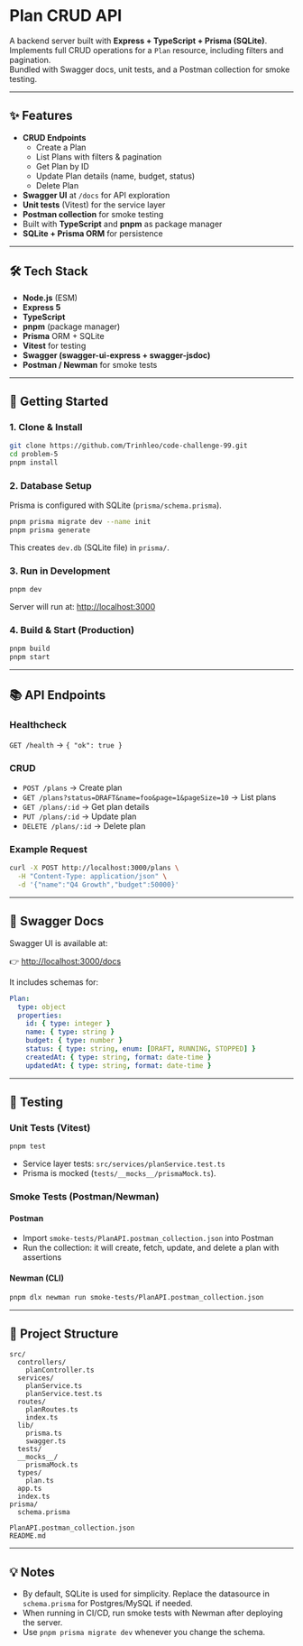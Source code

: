 
# Plan CRUD API

A backend server built with **Express + TypeScript + Prisma (SQLite)**.  
Implements full CRUD operations for a `Plan` resource, including filters and pagination.  
Bundled with Swagger docs, unit tests, and a Postman collection for smoke testing.

---

## ✨ Features

- **CRUD Endpoints**
  - Create a Plan
  - List Plans with filters & pagination
  - Get Plan by ID
  - Update Plan details (name, budget, status)
  - Delete Plan
- **Swagger UI** at `/docs` for API exploration
- **Unit tests** (Vitest) for the service layer
- **Postman collection** for smoke testing
- Built with **TypeScript** and **pnpm** as package manager
- **SQLite + Prisma ORM** for persistence

---

## 🛠️ Tech Stack

- **Node.js** (ESM)
- **Express 5**
- **TypeScript**
- **pnpm** (package manager)
- **Prisma** ORM + SQLite
- **Vitest** for testing
- **Swagger (swagger-ui-express + swagger-jsdoc)**
- **Postman / Newman** for smoke tests

---

## 🚀 Getting Started

### 1. Clone & Install
```bash
git clone https://github.com/Trinhleo/code-challenge-99.git
cd problem-5
pnpm install
```

### 2. Database Setup

Prisma is configured with SQLite (`prisma/schema.prisma`).

```bash
pnpm prisma migrate dev --name init
pnpm prisma generate
```

This creates `dev.db` (SQLite file) in `prisma/`.

### 3. Run in Development

```bash
pnpm dev
```

Server will run at: [http://localhost:3000](http://localhost:3000)

### 4. Build & Start (Production)

```bash
pnpm build
pnpm start
```

---

## 📚 API Endpoints

### Healthcheck

`GET /health` → `{ "ok": true }`

### CRUD

* `POST /plans` → Create plan
* `GET /plans?status=DRAFT&name=foo&page=1&pageSize=10` → List plans
* `GET /plans/:id` → Get plan details
* `PUT /plans/:id` → Update plan
* `DELETE /plans/:id` → Delete plan

### Example Request

```bash
curl -X POST http://localhost:3000/plans \
  -H "Content-Type: application/json" \
  -d '{"name":"Q4 Growth","budget":50000}'
```

---

## 📖 Swagger Docs

Swagger UI is available at:

👉 [http://localhost:3000/docs](http://localhost:3000/docs)

It includes schemas for:

```yaml
Plan:
  type: object
  properties:
    id: { type: integer }
    name: { type: string }
    budget: { type: number }
    status: { type: string, enum: [DRAFT, RUNNING, STOPPED] }
    createdAt: { type: string, format: date-time }
    updatedAt: { type: string, format: date-time }
```

---

## 🧪 Testing

### Unit Tests (Vitest)

```bash
pnpm test
```

* Service layer tests: `src/services/planService.test.ts`
* Prisma is mocked (`tests/__mocks__/prismaMock.ts`).

### Smoke Tests (Postman/Newman)

#### Postman

* Import `smoke-tests/PlanAPI.postman_collection.json` into Postman
* Run the collection: it will create, fetch, update, and delete a plan with assertions

#### Newman (CLI)

```bash
pnpm dlx newman run smoke-tests/PlanAPI.postman_collection.json
```

---

## 📂 Project Structure

```
src/
  controllers/
    planController.ts
  services/
    planService.ts
    planService.test.ts
  routes/
    planRoutes.ts
    index.ts
  lib/
    prisma.ts
    swagger.ts
  tests/
  __mocks__/
    prismaMock.ts
  types/
    plan.ts
  app.ts
  index.ts
prisma/
  schema.prisma

PlanAPI.postman_collection.json
README.md
```

---

## 💡 Notes

* By default, SQLite is used for simplicity.
  Replace the datasource in `schema.prisma` for Postgres/MySQL if needed.
* When running in CI/CD, run smoke tests with Newman after deploying the server.
* Use `pnpm prisma migrate dev` whenever you change the schema.
